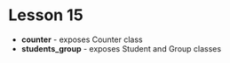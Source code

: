 # Lesson 15
+ __counter__ - exposes Counter class
+ __students_group__ - exposes Student and Group classes